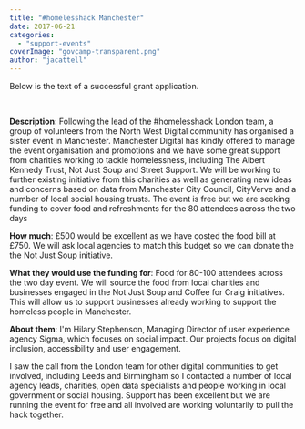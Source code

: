 ```yaml
---
title: "#homelesshack Manchester"
date: 2017-06-21
categories: 
  - "support-events"
coverImage: "govcamp-transparent.png"
author: "jacattell"
---
```


Below is the text of a successful grant application.

 

**Description**: Following the lead of the #homelesshack London team, a group of volunteers from the North West Digital community has organised a sister event in Manchester. Manchester Digital has kindly offered to manage the event organisation and promotions and we have some great support from charities working to tackle homelessness, including The Albert Kennedy Trust, Not Just Soup and Street Support. We will be working to further existing initiative from this charities as well as generating new ideas and concerns based on data from Manchester City Council, CityVerve and a number of local social housing trusts. The event is free but we are seeking funding to cover food and refreshments for the 80 attendees across the two days

**How much**: £500 would be excellent as we have costed the food bill at £750. We will ask local agencies to match this budget so we can donate the the Not Just Soup initiative.

**What they would use the funding for**: Food for 80-100 attendees across the two day event. We will source the food from local charities and businesses engaged in the Not Just Soup and Coffee for Craig initiatives. This will allow us to support businesses already working to support the homeless people in Manchester.

**About them**: I'm Hilary Stephenson, Managing Director of user experience agency Sigma, which focuses on social impact. Our projects focus on digital inclusion, accessibility and user engagement.

I saw the call from the London team for other digital communities to get involved, including Leeds and Birmingham so I contacted a number of local agency leads, charities, open data specialists and people working in local government or social housing. Support has been excellent but we are running the event for free and all involved are working voluntarily to pull the hack together.
